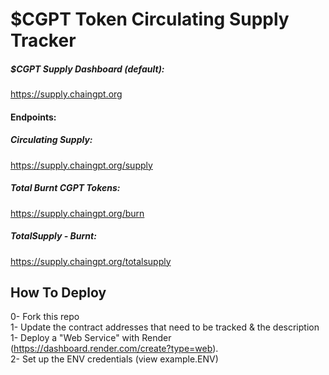 # $CGPT Token Circulating Supply Tracker

##### $CGPT Supply Dashboard (default):
https://supply.chaingpt.org

#### Endpoints:
##### Circulating Supply: 
https://supply.chaingpt.org/supply

##### Total Burnt CGPT Tokens: 
https://supply.chaingpt.org/burn

##### TotalSupply - Burnt: 
https://supply.chaingpt.org/totalsupply

## How To Deploy
0- Fork this repo <br> 
1- Update the contract addresses that need to be tracked & the description <br>
1- Deploy a "Web Service" with Render (https://dashboard.render.com/create?type=web). <br>
2- Set up the ENV credentials (view example.ENV) <br>
